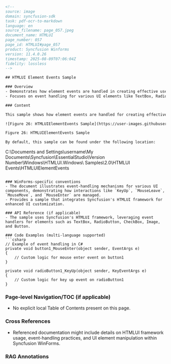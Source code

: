 ```html
<!-- 
source: image
domain: syncfusion-sdk
task: pdf-ocr-to-markdown
language: en
source_filename: page_057.jpeg
document_name: HTMLUI
page_number: 057
page_id: HTMLUI#page_057
product: Syncfusion Winforms
version: 11.4.0.26
timestamp: 2025-08-09T07:06:04Z
fidelity: lossless
--> 

## HTMLUI Element Events Sample

### Overview
- Demonstrates how element events are handled in creating effective user interfaces.
- Focuses on event handling for various UI elements like TextBox, RadioButton, CheckBox, Image, and Button.

### Content

This sample shows how element events are handled for creating effective user interfaces.

![Figure 26: HTMLUIElementEvents Sample](https://user-images.githubusercontent.com/11567693/219853178-f45aeb2d-29e6-4e8e-a7a3-e78bfcc6f6ef.png)

Figure 26: HTMLUIElementEvents Sample

By default, this sample can be found under the following location:

```
C:\Documents and Settings\username\My Documents\Syncfusion\EssentialStudio\Version Number\Windows\HTMLUI.Windows\ Samples\2.0\HTMLUI Events\HTMLUIElementEvents
```

### WinForms-specific conventions
- The document illustrates event-handling mechanisms for various UI components, demonstrating how interactions like `KeyUp`, `MouseLeave`, `MouseMove`, and `MouseEnter` are managed.
- Provides a sample that integrates Syncfusion's HTMLUI framework for enhanced UI customization.

### API Reference (if applicable)
- The sample uses Syncfusion's HTMLUI framework, leveraging event handlers for elements such as TextBox, RadioButton, CheckBox, Image, and Button.

### Code Examples (multi-language supported)
```csharp
// Example of event handling in C#
private void button1_MouseEnter(object sender, EventArgs e)
{
    // Custom logic for mouse enter event on button1
}

private void radioButton1_KeyUp(object sender, KeyEventArgs e)
{
    // Custom logic for key up event on radioButton1
}
```

### Page-level Navigation/TOC (if applicable)
- No explicit local Table of Contents present on this page.

### Cross References
- Referenced documentation might include details on HTMLUI framework usage, event-handling practices, and UI element manipulation within Syncfusion WinForms.

### RAG Annotations
<!-- tags: Syncfusion Winforms, HTMLUI, EventHandling, UserInterface, Version: 11.4.0.26 keywords: HTMLUI, ElementEvents, UserInterface, EventHandlingSample, TextBoxTest, RadioButtonTest, CheckBoxTest, ImageTest, ButtonTest, Output -->
``` 
